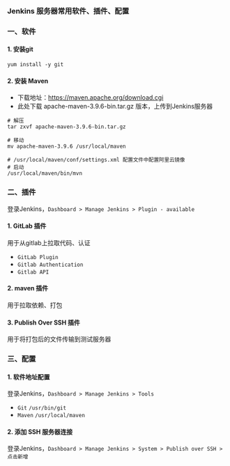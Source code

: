 ### Jenkins 服务器常用软件、插件、配置
### 一、软件
#### 1. 安装git
`yum install -y git`

#### 2. 安装 Maven
* 下载地址：https://maven.apache.org/download.cgi
* 此处下载 apache-maven-3.9.6-bin.tar.gz 版本，上传到Jenkins服务器

```
# 解压
tar zxvf apache-maven-3.9.6-bin.tar.gz

# 移动 
mv apache-maven-3.9.6 /usr/local/maven

# /usr/local/maven/conf/settings.xml 配置文件中配置阿里云镜像
# 启动 
/usr/local/maven/bin/mvn
```

### 二、插件
登录Jenkins，`Dashboard > Manage Jenkins > Plugin - available`

#### 1. GitLab 插件
用于从gitlab上拉取代码、认证
* `GitLab Plugin`
* `Gitlab Authentication`
* `Gitlab API`

#### 2. maven 插件  
用于拉取依赖、打包

#### 3. Publish Over SSH 插件
用于将打包后的文件传输到测试服务器


### 三、配置
#### 1. 软件地址配置
登录Jenkins，`Dashboard > Manage Jenkins > Tools`
* `Git` `/usr/bin/git`
* `Maven` `/usr/local/maven`

#### 2. 添加 SSH 服务器连接
登录Jenkins，`Dashboard > Manage Jenkins > System > Publish over SSH > 点击新增`
